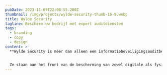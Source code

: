 ```yaml
---
pubDate: 2023-11-09T22:08:55.200Z
thumbnail: /img/projects/wylde-security-thumb-16-9.webp
title: Wylde Security
tagline: Bescherm uw bedrijf met expert auditdiensten
tags:
  - branding
  - copy
  - design
content: >-
  **Wylde Security is méér dan alleen een informatiebeveiligingsauditbedrijf.**


  Ze staan aan het front van de bescherming van zowel digitale als fysieke activa van kleine en middelgrote ondernemingen (SMEs). Met hun diepe expertise en brandende passie voor beveiliging, gaven ze mij de eer een sprankelende website te ontwerpen. Een podium waarop hun innovatieve diensten schitteren en direct de aandacht van potentiële klanten grijpen!
---
```

